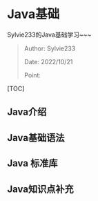 # Java基础

Sylvie233的Java基础学习~~~

> Author: Sylvie233
>
> Date: 2022/10/21
>
> Point: 



[TOC]

## Java介绍



## Java基础语法



## Java 标准库





## Java知识点补充

